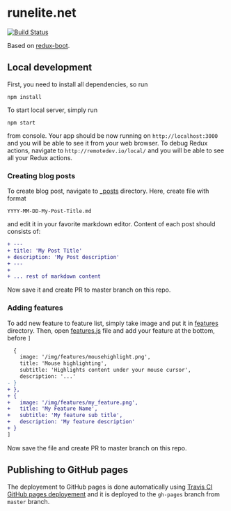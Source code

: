 # runelite.net

[![Build Status](https://travis-ci.org/runelite/runelite.net.svg?branch=master)](https://travis-ci.org/runelite/runelite.net)

Based on [redux-boot](https://github.com/deathbeam/redux-boot).

## Local development

First, you need to install all dependencies, so run

```
npm install
```

To start local server, simply run

```
npm start
```

from console. Your app should be now running on `http://localhost:3000` and you
will be able to see it from your web browser. To debug Redux actions, navigate
to `http://remotedev.io/local/` and you will be able to see all your Redux
actions.

### Creating blog posts

To create blog post, navigate to [_posts](src/_posts) directory. Here, create
file with format

```
YYYY-MM-DD-My-Post-Title.md
```

and edit it in your favorite markdown editor. Content of each post should
consists of:

```diff
+ ---
+ title: 'My Post Title'
+ description: 'My Post description'
+ ---
+ 
+ ... rest of markdown content
```

Now save it and create PR to master branch on this repo.

### Adding features

To add new feature to feature list, simply take image and put it in
[features](public/img/features) directory. Then, open
[features.js](src/_data/features.js) file and add your feature at the bottom,
before `]`

```diff
  {
    image: '/img/features/mousehighlight.png',
    title: 'Mouse highlighting',
    subtitle: 'Highlights content under your mouse cursor',
    description: '...'
- }
+ },
+ {
+   image: '/img/features/my_feature.png',
+   title: 'My Feature Name',
+   subtitle: 'My feature sub title',
+   description: 'My feature description'
+ }
]
```

Now save the file and create PR to master branch on this repo.

## Publishing to GitHub pages

The deployement to GitHub pages is done automatically using [Travis CI GitHub
pages deployement](https://docs.travis-ci.com/user/deployment/pages) and it is
deployed to the `gh-pages` branch from `master` branch.
